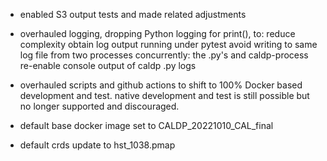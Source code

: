 - enabled S3 output tests and made related adjustments
- overhauled logging, dropping Python logging for print(),  to:
  reduce complexity
  obtain log output running under pytest
  avoid writing to same log file from two processes
     concurrently:  the .py's and caldp-process
  re-enable console output of caldp .py logs

- overhauled scripts and github actions to shift to 100% Docker
  based development and test.   native development and test is
  still possible but no longer supported and discouraged.
- default base docker image set to CALDP_20221010_CAL_final
- default crds update to hst_1038.pmap
